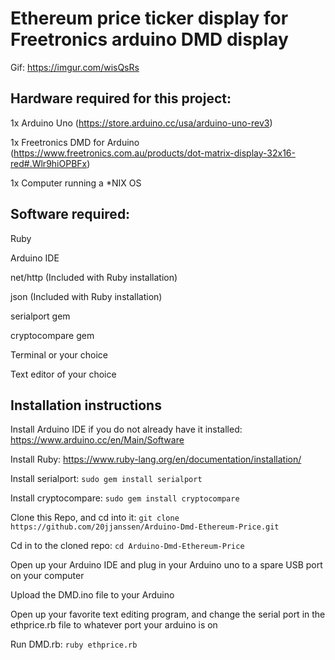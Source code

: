 # Ethereum price ticker display for Freetronics arduino DMD display

Gif: https://imgur.com/wisQsRs


## Hardware required for this project:

  1x Arduino Uno (https://store.arduino.cc/usa/arduino-uno-rev3)
  
  1x Freetronics DMD for Arduino (https://www.freetronics.com.au/products/dot-matrix-display-32x16-red#.Wlr9hiOPBFx)
  
  1x Computer running a *NIX OS
  
  
 ## Software required:
  Ruby
  
  Arduino IDE
  
  net/http (Included with Ruby installation)
  
  json (Included with Ruby installation)
  
  serialport gem
  
  cryptocompare gem
  
  Terminal or your choice
  
  Text editor of your choice
  
  
 ## Installation instructions
  Install Arduino IDE if you do not already have it installed: https://www.arduino.cc/en/Main/Software
  
  Install Ruby: https://www.ruby-lang.org/en/documentation/installation/
  
  Install serialport: ```sudo gem install serialport```
  
  Install cryptocompare: ```sudo gem install cryptocompare```
  
  Clone this Repo, and cd into it: ```git clone https://github.com/20jjanssen/Arduino-Dmd-Ethereum-Price.git```
  
  Cd in to the cloned repo: ```cd Arduino-Dmd-Ethereum-Price```
  
  Open up your Arduino IDE and plug in your Arduino uno to a spare USB port on your computer
  
  Upload the DMD.ino file to your Arduino
  
  Open up your favorite text editing program, and change the serial port in the ethprice.rb file to whatever port your arduino is on
  
  Run DMD.rb: ```ruby ethprice.rb```
  
  
